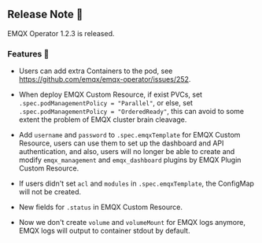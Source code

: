 ## Release Note 🍻

EMQX Operator 1.2.3 is released.

### Features 🌈

- Users can add extra Containers to the pod, see https://github.com/emqx/emqx-operator/issues/252.

- When deploy EMQX Custom Resource, if exist PVCs, set `.spec.podManagementPolicy = "Parallel"`, or else, set `.spec.podManagementPolicy = "OrderedReady"`, this can avoid to some extent the problem of EMQX cluster brain cleavage.

- Add `username` and `password` to `.spec.emqxTemplate` for EMQX Custom Resource, users can use them to set up the dashboard and API authentication, and also, users will no longer be able to create and modify `emqx_management` and `emqx_dashboard` plugins by EMQX Plugin Custom Resource.

- If users didn't set `acl` and `modules` in `.spec.emqxTemplate`, the ConfigMap will not be created.

- New fields for `.status` in EMQX Custom Resource.

- Now we don't create `volume` and `volumeMount` for EMQX logs anymore, EMQX logs will output to container stdout by default.